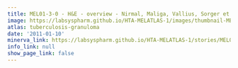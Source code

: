 ```yaml
---
title: MEL01-3-0 - H&E - overview - Nirmal, Maliga, Vallius, Sorger et al., 2021
image: https://labsyspharm.github.io/HTA-MELATLAS-1/images/thumbnail-MEL01-3-0-he-overview.jpg
atlas: tuberculosis-granuloma
date: '2011-01-10'
minerva_link: https://labsyspharm.github.io/HTA-MELATLAS-1/stories/MEL01-3-0-he-overview.html
info_link: null
show_page_link: false
---
```

